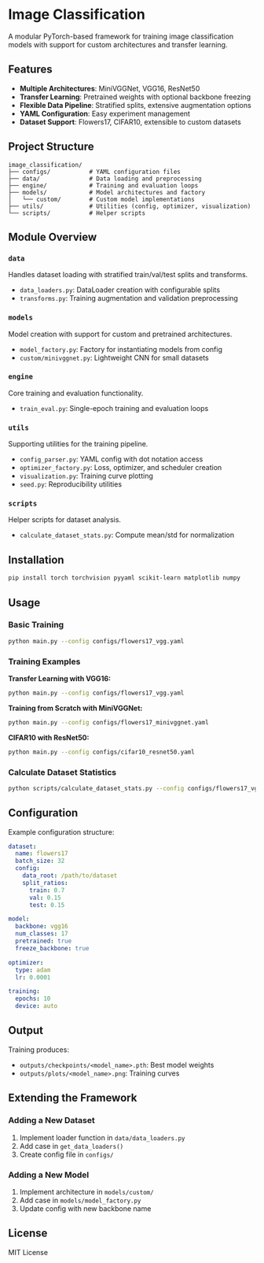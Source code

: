 # Image Classification

A modular PyTorch-based framework for training image classification models with support for custom architectures and transfer learning.

## Features

- **Multiple Architectures**: MiniVGGNet, VGG16, ResNet50
- **Transfer Learning**: Pretrained weights with optional backbone freezing
- **Flexible Data Pipeline**: Stratified splits, extensive augmentation options
- **YAML Configuration**: Easy experiment management
- **Dataset Support**: Flowers17, CIFAR10, extensible to custom datasets

## Project Structure

```
image_classification/
├── configs/           # YAML configuration files
├── data/              # Data loading and preprocessing
├── engine/            # Training and evaluation loops
├── models/            # Model architectures and factory
│   └── custom/        # Custom model implementations
├── utils/             # Utilities (config, optimizer, visualization)
└── scripts/           # Helper scripts
```

## Module Overview

### `data`
Handles dataset loading with stratified train/val/test splits and transforms.
- `data_loaders.py`: DataLoader creation with configurable splits
- `transforms.py`: Training augmentation and validation preprocessing

### `models`
Model creation with support for custom and pretrained architectures.
- `model_factory.py`: Factory for instantiating models from config
- `custom/minivggnet.py`: Lightweight CNN for small datasets

### `engine`
Core training and evaluation functionality.
- `train_eval.py`: Single-epoch training and evaluation loops

### `utils`
Supporting utilities for the training pipeline.
- `config_parser.py`: YAML config with dot notation access
- `optimizer_factory.py`: Loss, optimizer, and scheduler creation
- `visualization.py`: Training curve plotting
- `seed.py`: Reproducibility utilities

### `scripts`
Helper scripts for dataset analysis.
- `calculate_dataset_stats.py`: Compute mean/std for normalization

## Installation

```bash
pip install torch torchvision pyyaml scikit-learn matplotlib numpy
```

## Usage

### Basic Training

```bash
python main.py --config configs/flowers17_vgg.yaml
```

### Training Examples

**Transfer Learning with VGG16:**
```bash
python main.py --config configs/flowers17_vgg.yaml
```

**Training from Scratch with MiniVGGNet:**
```bash
python main.py --config configs/flowers17_minivggnet.yaml
```

**CIFAR10 with ResNet50:**
```bash
python main.py --config configs/cifar10_resnet50.yaml
```

### Calculate Dataset Statistics

```bash
python scripts/calculate_dataset_stats.py --config configs/flowers17_vgg.yaml
```

## Configuration

Example configuration structure:

```yaml
dataset:
  name: flowers17
  batch_size: 32
  config:
    data_root: /path/to/dataset
    split_ratios:
      train: 0.7
      val: 0.15
      test: 0.15

model:
  backbone: vgg16
  num_classes: 17
  pretrained: true
  freeze_backbone: true

optimizer:
  type: adam
  lr: 0.0001

training:
  epochs: 10
  device: auto
```

## Output

Training produces:
- `outputs/checkpoints/<model_name>.pth`: Best model weights
- `outputs/plots/<model_name>.png`: Training curves

## Extending the Framework

### Adding a New Dataset

1. Implement loader function in `data/data_loaders.py`
2. Add case in `get_data_loaders()`
3. Create config file in `configs/`

### Adding a New Model

1. Implement architecture in `models/custom/`
2. Add case in `models/model_factory.py`
3. Update config with new backbone name

## License

MIT License
